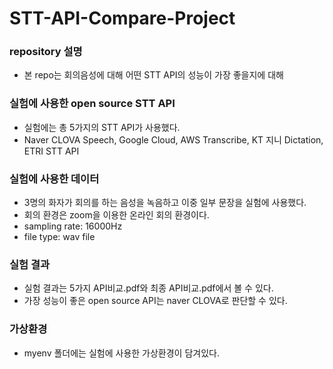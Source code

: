 # STT-API-Compare-Project

### repository 설명
 - 본 repo는 회의음성에 대해 어떤 STT API의 성능이 가장 좋을지에 대해 
 
### 실험에 사용한 open source STT API
 - 실험에는 총 5가지의 STT API가 사용했다.
 - Naver CLOVA Speech, Google Cloud, AWS Transcribe, KT 지니 Dictation, ETRI STT API

### 실험에 사용한 데이터
 - 3명의 화자가 회의를 하는 음성을 녹음하고 이중 일부 문장을 실험에 사용했다.
 - 회의 환경은 zoom을 이용한 온라인 회의 환경이다.
 - sampling rate: 16000Hz
 - file type: wav file
 
### 실험 결과
 - 실험 결과는 5가지 API비교.pdf와 최종 API비교.pdf에서 볼 수 있다.
 - 가장 성능이 좋은 open source API는 naver CLOVA로 판단할 수 있다.

### 가상환경
 - myenv 폴더에는 실험에 사용한 가상환경이 담겨있다.
